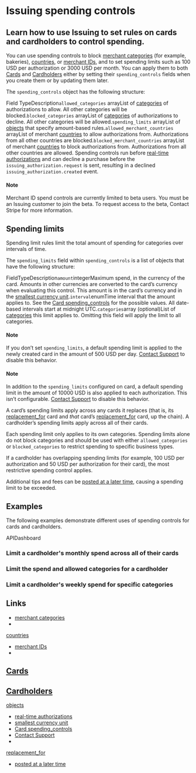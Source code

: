 # Issuing spending controls

## Learn how to use Issuing to set rules on cards and cardholders to control spending.

You can use spending controls to block [merchant
categories](https://docs.stripe.com/issuing/categories) (for example, bakeries),
[countries](https://docs.stripe.com/api/issuing/authorizations/object#issuing_authorization_object-merchant_data-country),
or [merchant
IDs](https://docs.stripe.com/api/issuing/authorizations/object#issuing_authorization_object-merchant_data-network_id),
and to set spending limits such as 100 USD per authorization or 3000 USD per
month. You can apply them to both
[Cards](https://docs.stripe.com/api/issuing/cards/object#issuing_card_object-spending_controls)
and
[Cardholders](https://docs.stripe.com/api/issuing/cardholders/object#issuing_cardholder_object-spending_controls)
either by setting their `spending_controls` fields when you create them or by
updating them later.

The `spending_controls` object has the following structure:

Field TypeDescription`allowed_categories` arrayList of
[categories](https://docs.stripe.com/issuing/categories) of authorizations to
allow. All other categories will be blocked.`blocked_categories` arrayList of
[categories](https://docs.stripe.com/issuing/categories) of authorizations to
decline. All other categories will be allowed.`spending_limits` arrayList of
[objects](https://docs.stripe.com/issuing/controls/spending-controls#spending-limits)
that specify amount-based rules.`allowed_merchant_countries` arrayList of
merchant
[countries](https://docs.stripe.com/api/issuing/authorizations/object#issuing_authorization_object-merchant_data-country)
to allow authorizations from. Authorizations from all other countries are
blocked.`blocked_merchant_countries` arrayList of merchant
[countries](https://docs.stripe.com/api/issuing/authorizations/object#issuing_authorization_object-merchant_data-country)
to block authorizations from. Authorizations from all other countries are
allowed.
Spending controls run before [real-time
authorizations](https://docs.stripe.com/issuing/controls/real-time-authorizations)
and can decline a purchase before the `issuing_authorization.request` is sent,
resulting in a declined `issuing_authorization.created` event.

#### Note

Merchant ID spend controls are currently limited to beta users. You must be an
Issuing customer to join the beta. To request access to the beta, Contact Stripe
for more information.

## Spending limits

Spending limit rules limit the total amount of spending for categories over
intervals of time.

The `spending_limits` field within `spending_controls` is a list of objects that
have the following structure:

FieldTypeDescription`amount`integerMaximum spend, in the currency of the card.
Amounts in other currencies are converted to the card’s currency when evaluating
this control. This amount is in the card’s currency and in the [smallest
currency
unit](https://docs.stripe.com/currencies#zero-decimal).`interval`enumTime
interval that the amount applies to. See the [Card
spending_controls](https://docs.stripe.com/api/issuing/cards/object#issuing_card_object-spending_controls-spending_limits-interval)
for the possible values. All date-based intervals start at midnight
UTC.`categories`array (optional)List of
[categories](https://docs.stripe.com/issuing/categories) this limit applies to.
Omitting this field will apply the limit to all categories.
#### Note

If you don’t set `spending_limits`, a default spending limit is applied to the
newly created card in the amount of 500 USD per day. [Contact
Support](https://support.stripe.com/contact/login) to disable this behavior.

#### Note

In addition to the `spending_limits` configured on card, a default spending
limit in the amount of 10000 USD is also applied to each authorization. This
isn’t configurable. [Contact Support](https://support.stripe.com/contact/login)
to disable this behavior.

A card’s spending limits apply across any cards it replaces (that is, its
[replacement_for](https://docs.stripe.com/api/issuing/cards/object#issuing_card_object-replacement_for)
card and *that* card’s
[replacement_for](https://docs.stripe.com/api/issuing/cards/object#issuing_card_object-replacement_for)
card, up the chain). A cardholder’s spending limits apply across all of their
cards.

Each spending limit only applies to its own categories. Spending limits alone do
not block categories and should be used with either `allowed_categories` or
`blocked_categories` to restrict spending to specific business types.

If a cardholder has overlapping spending limits (for example, 100 USD per
authorization and 50 USD per authorization for their card), the most restrictive
spending control applies.

Additional tips and fees can be [posted at a later
time](https://docs.stripe.com/issuing/purchases/transactions?issuing-capture-type=over_capture),
causing a spending limit to be exceeded.

## Examples

The following examples demonstrate different uses of spending controls for cards
and cardholders.

APIDashboard
### Limit a cardholder's monthly spend across all of their cards

### Limit the spend and allowed categories for a cardholder

### Limit a cardholder's weekly spend for specific categories

## Links

- [merchant categories](https://docs.stripe.com/issuing/categories)
-
[countries](https://docs.stripe.com/api/issuing/authorizations/object#issuing_authorization_object-merchant_data-country)
- [merchant
IDs](https://docs.stripe.com/api/issuing/authorizations/object#issuing_authorization_object-merchant_data-network_id)
-
[Cards](https://docs.stripe.com/api/issuing/cards/object#issuing_card_object-spending_controls)
-
[Cardholders](https://docs.stripe.com/api/issuing/cardholders/object#issuing_cardholder_object-spending_controls)
-
[objects](https://docs.stripe.com/issuing/controls/spending-controls#spending-limits)
- [real-time
authorizations](https://docs.stripe.com/issuing/controls/real-time-authorizations)
- [smallest currency unit](https://docs.stripe.com/currencies#zero-decimal)
- [Card
spending_controls](https://docs.stripe.com/api/issuing/cards/object#issuing_card_object-spending_controls-spending_limits-interval)
- [Contact Support](https://support.stripe.com/contact/login)
-
[replacement_for](https://docs.stripe.com/api/issuing/cards/object#issuing_card_object-replacement_for)
- [posted at a later
time](https://docs.stripe.com/issuing/purchases/transactions?issuing-capture-type=over_capture)